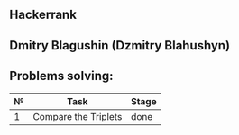 ## Hackerrank

Dmitry Blagushin (Dzmitry Blahushyn)
--------------------------------------------

## Problems solving:

| № | Task                 | Stage      |
|---|----------------------|------------|
| 1 | Compare the Triplets | done       |